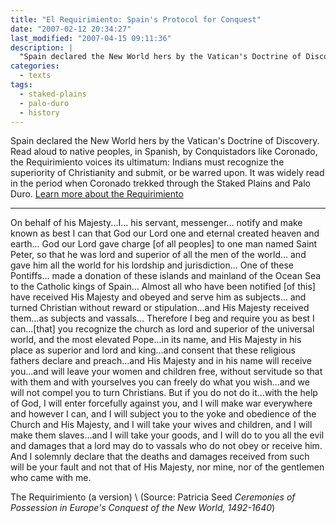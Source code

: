 ```yaml
---
title: "El Requirimiento: Spain's Protocol for Conquest"
date: "2007-02-12 20:34:27"
last_modified: "2007-04-15 09:11:36"
description: |
  "Spain declared the New World hers by the Vatican's Doctrine of Discovery. Read aloud to native peoples, in Spanish, by Conquistadors like Coronado, the _Requirimiento_ voices its ultimatum: Indians must recognize the superiority of Christianity and submit, or be warred upon. It was widely read in the period when Coronado trekked through the Staked Plains and Palo Duro."
categories:
  - texts
tags:
  - staked-plains
  - palo-duro
  - history  
---
```

Spain declared the New World hers by the Vatican's Doctrine of Discovery. Read aloud to native peoples, in Spanish, by Conquistadors like Coronado, the Requirimiento voices its ultimatum: Indians must recognize the superiority of Christianity and submit, or be warred upon. It was widely read in the period when Coronado trekked through the Staked Plains and Palo Duro. [Learn more about the Requirimiento](https://doctrineofdiscovery.org/requerimiento/)

***


On behalf of his Majesty...I... his servant, messenger... notify and make known as best I can that God our Lord one and eternal created heaven and earth... God our Lord gave charge [of all peoples] to one man named Saint Peter, so that he was lord and superior of all the men of the world... and gave him all the world for his lordship and jurisdiction... One of these Pontiffs... made a donation of these islands and mainland of the Ocean Sea to the Catholic kings of Spain... Almost all who have been notified [of this] have received His Majesty and obeyed and serve him as subjects... and turned Christian without reward or stipulation...and His Majesty received them...as subjects and vassals... Therefore I beg and require you as best I can...[that] you recognize the church as lord and superior of the universal world, and the most elevated Pope...in its name, and His Majesty in his place as superior and lord and king...and consent that these religious fathers declare and preach...and His Majesty and in his name will receive you...and will leave your women and children free, without servitude so that with them and with yourselves you can freely do what you wish...and we will not compel you to turn Christians. But if you do not do it...with the help of God, I will enter forcefully against you, and I will make war everywhere and however I can, and I will subject you to the yoke and obedience of the Church and His Majesty, and I will take your wives and children, and I will make them slaves...and I will take your goods, and I will do to you all the evil and damages that a lord may do to vassals who do not obey or receive him. And I solemnly declare that the deaths and damages received from such will be your fault and not that of His Majesty, nor mine, nor of the gentlemen who came with me.

The Requirimiento (a version)  \\
(Source: Patricia Seed _Ceremonies of Possession in Europe's Conquest of the New World, 1492-1640_)
